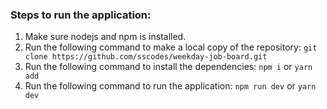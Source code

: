 ### Steps to run the application:
1. Make sure nodejs and npm is installed.
2. Run the following command to make a local copy of the repository:
    ``` git clone https://github.com/sscodes/weekday-job-board.git ```
3. Run the following command to install the dependencies:
    ``` npm i ```
    or 
    ``` yarn add ```
4. Run the following command to run the application:
    ``` npm run dev ```
    or 
    ``` yarn dev ```